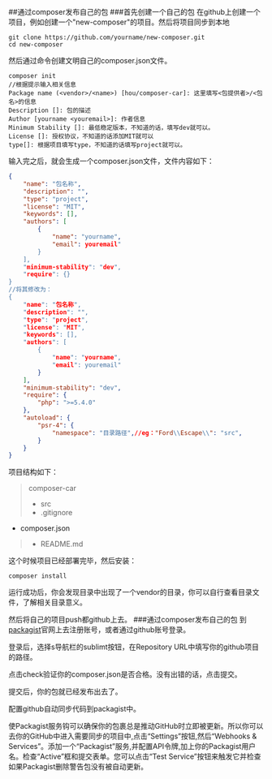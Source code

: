 ##通过composer发布自己的包
###首先创建一个自己的包
在github上创建一个项目，例如创建一个"new-composer"的项目。然后将项目同步到本地

```shell
git clone https://github.com/yourname/new-composer.git
cd new-composer
```
然后通过命令创建文明自己的composer.json文件。

```shell
composer init
//根据提示输入相关信息
Package name (<vendor>/<name>) [hou/composer-car]: 这里填写<包提供者>/<包名>的信息
Description []: 包的描述
Author [yourname <youremail>]: 作者信息
Minimum Stability []: 最低稳定版本，不知道的话，填写dev就可以。
License []: 授权协议，不知道的话添加MIT就可以
type[]: 根据项目填写type，不知道的话填写project就可以。
```
输入完之后，就会生成一个composer.json文件，文件内容如下：

```json
{
    "name": "包名称",
    "description": "",
    "type": "project",
    "license": "MIT",
	"keywords": [],
    "authors": [
        {
            "name": "yourname",
            "email": youremail"
        }
    ],
    "minimum-stability": "dev",
    "require": {}
}
//将其修改为：
{
    "name": "包名称",
    "description": "",
    "type": "project",
    "license": "MIT",
	"keywords": [],
    "authors": [
        {
            "name": "yourname",
            "email": youremail"
        }
    ],
    "minimum-stability": "dev",
    "require": {
		"php": ">=5.4.0"
    },
    "autoload": {
        "psr-4": {
            "namespace": "目录路径",//eg："Ford\\Escape\\": "src",
        }
    } 
}
```

项目结构如下：
>composer-car   
>- src  
>- .gitignore
- composer.json
>- README.md

这个时候项目已经部署完毕，然后安装：

```shell
composer install
```
运行成功后，你会发现目录中出现了一个vendor的目录，你可以自行查看目录文件，了解相关目录意义。

然后将自己的项目push都github上去。
###通过composer发布自己的包
到[packagist](https://packagist.org/)官网上去注册账号，或者通过github账号登录。

登录后，选择s导航栏的sublimt按钮，在Repository URL中填写你的github项目的路径。

点击check验证你的composer.json是否合格。没有出错的话，点击提交。

提交后，你的包就已经发布出去了。

配置github自动同步代码到packagist中。

使Packagist服务钩可以确保你的包裹总是推动GitHub时立即被更新。所以你可以去你的GitHub中进入需要同步的项目中,点击“Settings”按钮,然后“Webhooks & Services”。添加一个“Packagist”服务,并配置API令牌,加上你的Packagist用户名。检查“Active”框和提交表单。您可以点击“Test Service”按钮来触发它并检查如果Packagist删除警告包没有被自动更新。